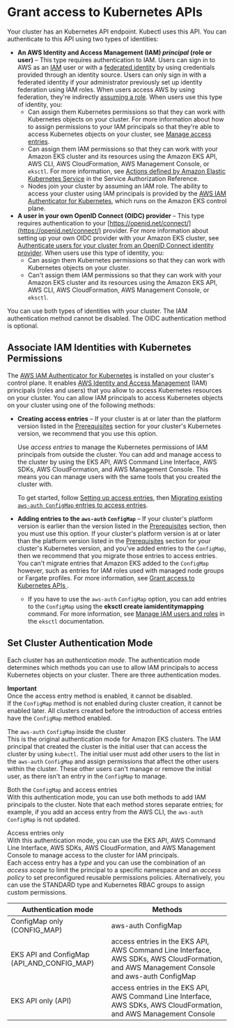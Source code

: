 # Grant access to Kubernetes APIs<a name="grant-k8s-access"></a>

Your cluster has an Kubernetes API endpoint\. Kubectl uses this API\. You can authenticate to this API using two types of identities: 
+ **An AWS Identity and Access Management \(IAM\) *principal* \(role or user\)** – This type requires authentication to IAM\. Users can sign in to AWS as an [IAM](https://docs.aws.amazon.com/IAM/latest/UserGuide/introduction.html) user or with a [federated identity](https://aws.amazon.com/identity/federation/) by using credentials provided through an identity source\. Users can only sign in with a federated identity if your administrator previously set up identity federation using IAM roles\. When users access AWS by using federation, they're indirectly [assuming a role](https://docs.aws.amazon.com/IAM/latest/UserGuide/when-to-use-iam.html#security_iam_authentication-iamrole)\. When users use this type of identity, you:
  + Can assign them Kubernetes permissions so that they can work with Kubernetes objects on your cluster\. For more information about how to assign permissions to your IAM principals so that they're able to access Kubernetes objects on your cluster, see [Manage access entries](access-entries.md)\.
  + Can assign them IAM permissions so that they can work with your Amazon EKS cluster and its resources using the Amazon EKS API, AWS CLI, AWS CloudFormation, AWS Management Console, or `eksctl`\. For more information, see [Actions defined by Amazon Elastic Kubernetes Service](https://docs.aws.amazon.com/service-authorization/latest/reference/list_amazonelastickubernetesservice.html#amazonelastickubernetesservice-actions-as-permissions) in the Service Authorization Reference\.
  + Nodes join your cluster by assuming an IAM role\. The ability to access your cluster using IAM principals is provided by the [AWS IAM Authenticator for Kubernetes](https://github.com/kubernetes-sigs/aws-iam-authenticator#readme), which runs on the Amazon EKS control plane\. 
+ **A user in your own OpenID Connect \(OIDC\) provider** – This type requires authentication to your [https://openid.net/connect/](https://openid.net/connect/) provider\. For more information about setting up your own OIDC provider with your Amazon EKS cluster, see [Authenticate users for your cluster from an OpenID Connect identity provider](authenticate-oidc-identity-provider.md)\. When users use this type of identity, you:
  + Can assign them Kubernetes permissions so that they can work with Kubernetes objects on your cluster\.
  + Can't assign them IAM permissions so that they can work with your Amazon EKS cluster and its resources using the Amazon EKS API, AWS CLI, AWS CloudFormation, AWS Management Console, or `eksctl`\.

You can use both types of identities with your cluster\. The IAM authentication method cannot be disabled\. The OIDC authentication method is optional\.

## Associate IAM Identities with Kubernetes Permissions<a name="authentication-modes"></a>

The [AWS IAM Authenticator for Kubernetes](https://github.com/kubernetes-sigs/aws-iam-authenticator#readme) is installed on your cluster's control plane\. It enables [AWS Identity and Access Management](https://docs.aws.amazon.com/IAM/latest/UserGuide/introduction.html) \(IAM\) principals \(roles and users\) that you allow to access Kubernetes resources on your cluster\. You can allow IAM principals to access Kubernetes objects on your cluster using one of the following methods:
+ **Creating access entries** – If your cluster is at or later than the platform version listed in the [Prerequisites](access-entries.md#access-entries-prerequisites) section for your cluster's Kubernetes version, we recommend that you use this option\.

  Use *access entries* to manage the Kubernetes permissions of IAM principals from outside the cluster\. You can add and manage access to the cluster by using the EKS API, AWS Command Line Interface, AWS SDKs, AWS CloudFormation, and AWS Management Console\. This means you can manage users with the same tools that you created the cluster with\.

  To get started, follow [Setting up access entries](access-entries.md#setting-up-access-entries), then [Migrating existing `aws-auth ConfigMap` entries to access entries](migrating-access-entries.md)\.
+ **Adding entries to the `aws-auth` `ConfigMap`** – If your cluster's platform version is earlier than the version listed in the [Prerequisites](access-entries.md#access-entries-prerequisites) section, then you must use this option\. If your cluster's platform version is at or later than the platform version listed in the [Prerequisites](access-entries.md#access-entries-prerequisites) section for your cluster's Kubernetes version, and you've added entries to the `ConfigMap`, then we recommend that you migrate those entries to access entries\. You can't migrate entries that Amazon EKS added to the `ConfigMap` however, such as entries for IAM roles used with managed node groups or Fargate profiles\. For more information, see [Grant access to Kubernetes APIs ](#grant-k8s-access)\.
  + If you have to use the `aws-auth` `ConfigMap` option, you can add entries to the `ConfigMap` using the **eksctl create iamidentitymapping** command\. For more information, see [Manage IAM users and roles](https://eksctl.io/usage/iam-identity-mappings/) in the `eksctl` documentation\.

## Set Cluster Authentication Mode<a name="set-cam"></a>

Each cluster has an *authentication mode*\. The authentication mode determines which methods you can use to allow IAM principals to access Kubernetes objects on your cluster\. There are three authentication modes\.

**Important**  
Once the access entry method is enabled, it cannot be disabled\.   
If the `ConfigMap` method is not enabled during cluster creation, it cannot be enabled later\. All clusters created before the introduction of access entries have the `ConfigMap` method enabled\. 

The `aws-auth` `ConfigMap` inside the cluster  
This is the original authentication mode for Amazon EKS clusters\. The IAM principal that created the cluster is the initial user that can access the cluster by using `kubectl`\. The initial user must add other users to the list in the `aws-auth` `ConfigMap` and assign permissions that affect the other users within the cluster\. These other users can't manage or remove the initial user, as there isn't an entry in the `ConfigMap` to manage\.

Both the `ConfigMap` and access entries  
With this authentication mode, you can use both methods to add IAM principals to the cluster\. Note that each method stores separate entries; for example, if you add an access entry from the AWS CLI, the `aws-auth` `ConfigMap` is not updated\.

Access entries only  
With this authentication mode, you can use the EKS API, AWS Command Line Interface, AWS SDKs, AWS CloudFormation, and AWS Management Console to manage access to the cluster for IAM principals\.  
Each access entry has a *type* and you can use the combination of an *access scope* to limit the principal to a specific namespace and an *access policy* to set preconfigured reusable permissions policies\. Alternatively, you can use the STANDARD type and Kubernetes RBAC groups to assign custom permissions\.


| Authentication mode | Methods | 
| --- | --- | 
| ConfigMap only \(CONFIG\_MAP\) | aws\-auth ConfigMap | 
| EKS API and ConfigMap \(API\_AND\_CONFIG\_MAP\) | access entries in the EKS API, AWS Command Line Interface, AWS SDKs, AWS CloudFormation, and AWS Management Console and aws\-auth ConfigMap | 
| EKS API only \(API\) | access entries in the EKS API, AWS Command Line Interface, AWS SDKs, AWS CloudFormation, and AWS Management Console | 
